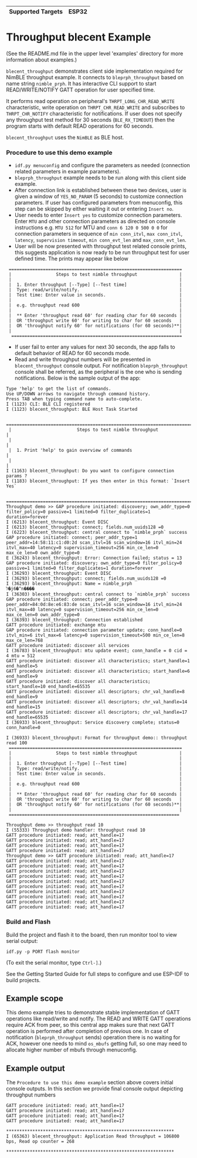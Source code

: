 | Supported Targets | ESP32 |
| ----------------- | ----- |

# Throughput blecent Example

(See the README.md file in the upper level 'examples' directory for more information about examples.)

`blecent_throughput` demonstrates client side implementation required for NimBLE throughput example. It connects to `bleprph_throughput` based on name string `nimble_prph`. It has interactive CLI support to start READ/WRITE/NOTIFY GATT operation for user specified time.

It performs read operation on peripheral's `THRPT_LONG_CHR_READ_WRITE` characteristic, write operation on `THRPT_CHR_READ_WRITE` and subscribes to `THRPT_CHR_NOTIFY` characteristic for notifications. If user does not specify any throughput test method for 30 seconds (`BLE_RX_TIMEOUT`) then the program starts with default READ operations for 60 seconds.

`blecent_throughput` uses the `NimBLE` as BLE host.

### Procedure to use this demo example

* `idf.py menuconfig` and configure the parameters as needed (connection related parameters in example parameters).
* `bleprph_throughput` example needs to be run along with this client side example.
* After connection link is established between these two devices, user is given a window of `YES_NO_PARAM` (5 seconds) to customize connection parameters. If user has configured parameters from menuconfig, this step can be skipped by either waiting it out or entering `Insert no`.
* User needs to enter `Insert yes` to customize connection parameters. Enter `MTU` and other connection parameters as directed on console instructions e.g. `MTU 512` for MTU and `conn 6 120 0 500 0 0` for connection parameters in sequence of `min conn_itvl`, `max conn_itvl`, `latency`, `supervision timeout`, `min conn_evt_len` and `max_conn_evt_len`.
* User will be now presented with throughput test related console prints, this suggests application is now ready to be run throughput test for user defined time. The prints may appear like below

```
 ==================================================================
 |                 Steps to test nimble throughput                |
 |                                                                |
 |  1. Enter throughput [--Type] [--Test time]                    |
 |  Type: read/write/notify.                                      |
 |  Test time: Enter value in seconds.                            |
 |                                                                |
 |  e.g. throughput read 600                                      |
 |                                                                |
 |  ** Enter 'throughput read 60' for reading char for 60 seconds |
 |  OR 'throughput write 60' for writing to char for 60 seconds   |
 |  OR 'throughput notify 60' for notifications (for 60 seconds)**|
 |                                                                |
  =================================================================

```
* If user fail to enter any values for next 30 seconds, the app falls to default behavior of READ for 60 seconds mode.
* Read and write throughput numbers will be presented in `blecent_throughput` console output. For notification `bleprph_throughput` console shall be referred, as the peripheral is the one who is sending notifications. Below is the sample output of the app:

```
Type 'help' to get the list of commands.
Use UP/DOWN arrows to navigate through command history.
Press TAB when typing command name to auto-complete.
I (1123) CLI: BLE CLI registered
I (1123) blecent_throughput: BLE Host Task Started

 ===============================================================================================
 |                         Steps to test nimble throughput                                       |
 |                                                                                               |
 |  1. Print 'help' to gain overview of commands                                                 |
 |                                                                                               |
I (1163) blecent_throughput: Do you want to configure connection params ?
I (1183) blecent_throughput: If yes then enter in this format: `Insert Yes`

 ===============================================================================================
Throughput demo >> GAP procedure initiated: discovery; own_addr_type=0 filter_policy=0 passive=1 limited=0 filter_duplicates=1 duration=forever
I (6213) blecent_throughput: Event DISC
I (6213) blecent_throughput: connect; fields.num_uuids128 =0
I (6223) blecent_throughput: central connect to `nimble_prph` success
GAP procedure initiated: connect; peer_addr_type=1 peer_addr=14:58:11:c1:d0:2d scan_itvl=16 scan_window=16 itvl_min=24 itvl_max=40 latency=0 supervision_timeout=256 min_ce_len=0 max_ce_len=0 own_addr_type=0
E (36243) blecent_throughput: Error: Connection failed; status = 13
GAP procedure initiated: discovery; own_addr_type=0 filter_policy=0 passive=1 limited=0 filter_duplicates=1 duration=forever
I (36293) blecent_throughput: Event DISC
I (36293) blecent_throughput: connect; fields.num_uuids128 =0
I (36293) blecent_throughput: Name = nimble_prph
ל�j6�^n����
I (36303) blecent_throughput: central connect to `nimble_prph` success
GAP procedure initiated: connect; peer_addr_type=0 peer_addr=84:0d:8e:e6:83:de scan_itvl=16 scan_window=16 itvl_min=24 itvl_max=40 latency=0 supervision_timeout=256 min_ce_len=0 max_ce_len=0 own_addr_type=0
I (36393) blecent_throughput: Connection established
GATT procedure initiated: exchange mtu
GAP procedure initiated: connection parameter update; conn_handle=0 itvl_min=6 itvl_max=6 latency=0 supervision_timeout=500 min_ce_len=8 max_ce_len=768
GATT procedure initiated: discover all services
I (36783) blecent_throughput: mtu update event; conn_handle = 0 cid = 4 mtu = 512
GATT procedure initiated: discover all characteristics; start_handle=1 end_handle=5
GATT procedure initiated: discover all characteristics; start_handle=6 end_handle=9
GATT procedure initiated: discover all characteristics; start_handle=10 end_handle=65535
GATT procedure initiated: discover all descriptors; chr_val_handle=8 end_handle=9
GATT procedure initiated: discover all descriptors; chr_val_handle=14 end_handle=15
GATT procedure initiated: discover all descriptors; chr_val_handle=17 end_handle=65535
I (36933) blecent_throughput: Service discovery complete; status=0 conn_handle=0

I (36933) blecent_throughput: Format for throughput demo:: throughput read 100
 ==================================================================
 |                 Steps to test nimble throughput                |
 |                                                                |
 |  1. Enter throughput [--Type] [--Test time]                    |
 |  Type: read/write/notify.                                      |
 |  Test time: Enter value in seconds.                            |
 |                                                                |
 |  e.g. throughput read 600                                      |
 |                                                                |
 |  ** Enter 'throughput read 60' for reading char for 60 seconds |
 |  OR 'throughput write 60' for writing to char for 60 seconds   |
 |  OR 'throughput notify 60' for notifications (for 60 seconds)**|
 |                                                                |
 =================================================================

Throughput demo >> throughput read 10
I (55333) Throughput demo handler: throughput read 10
GATT procedure initiated: read; att_handle=17
GATT procedure initiated: read; att_handle=17
GATT procedure initiated: read; att_handle=17
GATT procedure initiated: read; att_handle=17
Throughput demo >> GATT procedure initiated: read; att_handle=17
GATT procedure initiated: read; att_handle=17
GATT procedure initiated: read; att_handle=17
GATT procedure initiated: read; att_handle=17
GATT procedure initiated: read; att_handle=17
GATT procedure initiated: read; att_handle=17
GATT procedure initiated: read; att_handle=17
GATT procedure initiated: read; att_handle=17
GATT procedure initiated: read; att_handle=17
GATT procedure initiated: read; att_handle=17
GATT procedure initiated: read; att_handle=17
```

### Build and Flash

Build the project and flash it to the board, then run monitor tool to view serial output:

```
idf.py -p PORT flash monitor
```

(To exit the serial monitor, type ``Ctrl-]``.)

See the Getting Started Guide for full steps to configure and use ESP-IDF to build projects.

## Example scope

This demo example tries to demonstrate stable implementation of GATT operations like read/write and notify. The READ and WRITE GATT operations require ACK from peer, so this central app makes sure that next GATT operation is performed after completion of previous one. In case of notification (`bleprph_throughput` sends) operation there is no waiting for ACK, however one needs to mind `os_mbufs` getting full, so one may need to allocate higher number of mbufs through menuconfig.

## Example output

The `Procedure to use this demo example` section above covers initial console outputs. In this section we provide final console output depicting throughput numbers

```
GATT procedure initiated: read; att_handle=17
GATT procedure initiated: read; att_handle=17
GATT procedure initiated: read; att_handle=17
GATT procedure initiated: read; att_handle=17

****************************************************************
I (65363) blecent_throughput: Application Read throughput = 106800 bps, Read op counter = 268

****************************************************************

```

